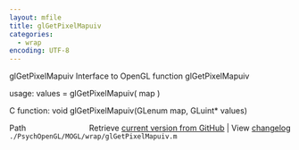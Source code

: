```yaml
---
layout: mfile
title: glGetPixelMapuiv
categories:
  - wrap
encoding: UTF-8
---
```


glGetPixelMapuiv  Interface to OpenGL function glGetPixelMapuiv

usage:  values = glGetPixelMapuiv( map )

C function:  void glGetPixelMapuiv(GLenum map, GLuint\* values)


<div class="code_header" style="text-align:right;">
  <span style="float:left;">Path&nbsp;&nbsp;</span> <span class="counter">Retrieve <a href=
  "https://raw.github.com/Psychtoolbox-3/Psychtoolbox-3/beta/./PsychOpenGL/MOGL/wrap/glGetPixelMapuiv.m">current version from GitHub</a> | View <a href=
  "https://github.com/Psychtoolbox-3/Psychtoolbox-3/commits/beta/./PsychOpenGL/MOGL/wrap/glGetPixelMapuiv.m">changelog</a></span>
</div>
<div class="code">
  <code>./PsychOpenGL/MOGL/wrap/glGetPixelMapuiv.m</code>
</div>
